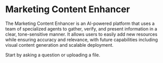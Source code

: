 # Marketing Content Enhancer

The Marketing Content Enhancer is an AI-powered platform that uses a team of specialized agents to gather, verify, and present information in a clear, tone-sensitive manner. It allows users to easily add new resources while ensuring accuracy and relevance, with future capabilities including visual content generation and scalable deployment.

Start by asking a question or uploading a file.